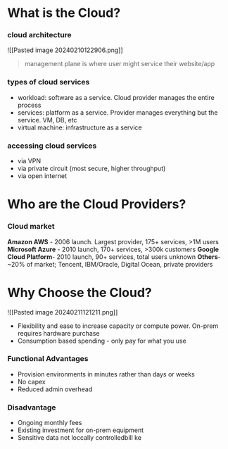 # What is the Cloud?

### cloud architecture
![[Pasted image 20240210122906.png]]
> management plane is where user might service their website/app
### types of cloud services
 - workload: software as a service. Cloud provider manages the entire process
 - services: platform as a service. Provider manages everything but the service. VM, DB, etc
 - virtual machine: infrastructure as a service

### accessing cloud services
- via VPN
- via private circuit (most secure, higher throughput)
- via open internet

# Who are the Cloud Providers?

### Cloud market
**Amazon AWS** - 2006 launch. Largest provider, 175+ services, >1M users
**Microsoft Azure** - 2010 launch, 170+ services, >300k customers
**Google Cloud Platform**- 2010 launch, 90+ services, total users unknown
**Others**- ~20% of market; Tencent, IBM/Oracle, Digital Ocean, private providers



# Why Choose the Cloud?
![[Pasted image 20240211121211.png]]

- Flexibility and ease to increase capacity or compute power. On-prem requires hardware purchase
- Consumption based spending - only pay for what you use

### Functional Advantages
- Provision environments in minutes rather than days or weeks
- No capex
- Reduced admin overhead

### Disadvantage
- Ongoing monthly fees
- Existing investment for on-prem equipment
- Sensitive data not loccally controlledbill ke
